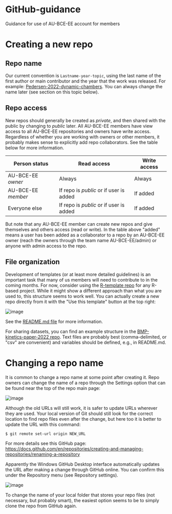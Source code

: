 # GitHub-guidance
Guidance for use of AU-BCE-EE account for members

# Creating a new repo
## Repo name
Our current convention is `Lastname-year-topic`, using the last name of the first author or main contributor and the year that the work was released. 
For example: [Pedersen-2022-dynamic-chambers](https://github.com/AU-BCE-EE/Pedersen-2022-dynamic-chambers).
You can always change the name later (see section on this topic below).

## Repo access
New repos should generally be created as *private*, and then shared with the public by changing to *public* later.
All AU-BCE-EE members have view access to all AU-BCE-EE repositories and owners have write access.
Regardless of whether you are working with owners or other members, it probably makes sense to explicitly add repo collaborators.
See the table below for more information.

| Person status      | Read access         | Write access|
|---------------     |-------------        |-------------|
| AU-BCE-EE *owner*  | Always              | Always      |
| AU-BCE-EE *member* | If repo is *public* or if user is added | If added    |
| Everyone else      | If repo is *public* or if user is added | If added    |

But note that any AU-BCE-EE member can create new repos and give themselves and others access (read or write). 
In the table above "added" means a user has been added as a collaborator to a repo by an AU-BCE-EE owner (reach the owners through the team name AU-BCE-EE/admin) or anyone with admin access to the repo.

## File organization
Development of templates (or at least more detailed guidelines) is an important task that many of us members will need to contribute to in the coming months.
For now, consider using the [R-template repo](https://github.com/sashahafner/R-template) for any R-based project. 
While it might show a different approach than what you are used to, this structure seems to work well.
You can actually create a new repo directly from it with the "Use this template" button at the top right:

![image](https://user-images.githubusercontent.com/35272876/199021638-e1ac10ec-265a-41b4-a9c0-c5ad2017ccbb.png)

See the [README.md file](https://github.com/sashahafner/R-template/blob/main/README.md) for more information.

For sharing datasets, you can find an example structure in the [BMP-kinetics-paper-2022 repo](https://github.com/sashahafner/BMP-kinetics-paper-2022).
Text files are probably best (comma-delimited, or "csv" are convenient) and variables should be defined, e.g., in README.md.

# Changing a repo name
It is common to change a repo name at some point after creating it.
Repo owners can change the name of a repo through the Settings option that can be found near the top of the repo main page:

![image](https://user-images.githubusercontent.com/35272876/198266746-9840a595-e71a-4775-bd54-808b1e5f1535.png)

Although the old URLs will still work, it is safer to update URLs wherever they are used.
Your local version of Git should still look for the correct location to find repo files even after the change, but here too it is better to update the URL with this command:

```
$ git remote set-url origin NEW_URL
```

For more details see this GitHub page: <https://docs.github.com/en/repositories/creating-and-managing-repositories/renaming-a-repository>

Apparently the Windows GitHub Desktop interface automatically updates the URL after making a change through GitHub online.
You can confirm this under the Repository menu (see Repository settings).

![image](https://user-images.githubusercontent.com/35272876/198268474-33f59ddc-42a2-47e1-a35c-96fd2bc57369.png)

To change the name of your local folder that stores your repo files (not necessary, but probably smart), the easiest option seems to be to simply clone the repo from GitHub again.



